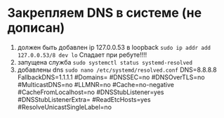 # Закрепляем DNS в системе (не дописан)
1) должен быть добавлен ip 127.0.0.53 в loopback
`sudo ip addr add 127.0.0.53/8 dev lo`
Спадает при ребуте!!!!
2) запущена служба
`sudo systemctl status systemd-resolved`
3) добавлены dns
`sudo nano /etc/systemd/resolved.conf`
DNS=8.8.8.8
FallbackDNS=1.1.1.1
#Domains=
#DNSSEC=no
#DNSOverTLS=no
#MulticastDNS=no
#LLMNR=no
#Cache=no-negative
#CacheFromLocalhost=no
#DNSStubListener=yes
#DNSStubListenerExtra=
#ReadEtcHosts=yes
#ResolveUnicastSingleLabel=no
